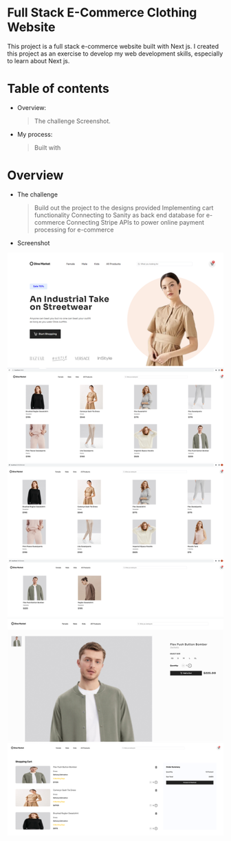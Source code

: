 # Full Stack E-Commerce Clothing Website

This project is a full stack e-commerce website built with Next js. I created this project as an exercise to develop my web development skills, especially to learn about Next js.

# Table of contents

- Overview:

  > The challenge
  > Screenshot.

- My process:

  > Built with

# Overview

- The challenge

  > Build out the project to the designs provided
  > Implementing cart functionality
  > Connecting to Sanity as back end database for e-commerce
  > Connecting Stripe APIs to power online payment processing for e-commerce

- Screenshot

![sreen-0: ](./0.png)
![sreen-1: ](./1.png)
![sreen-1: ](./2.png)
![sreen-1: ](./3.png)
![sreen-1: ](./4.png)
![sreen-1: ](./5.png)
